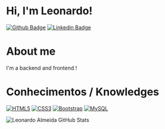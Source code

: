 # Hi, I'm Leonardo! 

[![Github Badge](https://img.shields.io/badge/-Github-000?style=flat-square&logo=Github&logoColor=white&link=https://github.com/leoalmeidasa)](https://github.com/leoalmeidasa)
[![Linkedin Badge](https://img.shields.io/badge/-LinkedIn-blue?style=flat-square&logo=Linkedin&logoColor=white&link=https://www.linkedin.com/in/leonardo-almeida-67bba4142/)](https://www.linkedin.com/in/leonardo-almeida-67bba4142/)

# About me
I'm a backend and frontend !

# Conhecimentos / Knowledges
[![HTML5](https://img.shields.io/badge/-HTML5-E34F26?style=flat-square&logo=html5&logoColor=white&link=https://github.com/leoalmeidasa)](https://github.com/leoalmeidasa)
[![CSS3](https://img.shields.io/badge/-CSS3-1572B6?style=flat-square&logo=css3&link=https://github.com/leoalmeidasa)](https://github.com/leoalmeidasa)
[![Bootstrap](https://img.shields.io/badge/-Bootstrap-563D7C?style=flat-square&logo=bootstrap&link=https://github.com/leoalmeidasa)](https://github.com/leoalmeidasa)
[![MySQL](https://img.shields.io/badge/-MySQL-black?style=flat-square&logo=mysql&logoColor=white&link=https://github.com/leoalmeidasa)](https://github.com/leoalmeidasa)

![Leonardo Almeida GitHub Stats](https://github-readme-stats.vercel.app/api?username=leoalmeidasa&show_icons=true)
